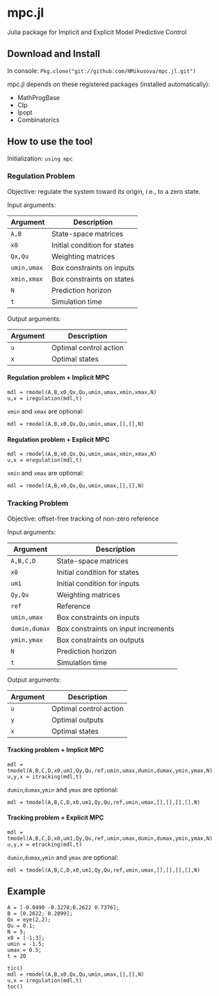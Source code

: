 # mpc.jl
Julia package for Implicit and Explicit Model Predictive Control

## Download and Install
In console: `Pkg.clone("git://github.com/NMikusova/mpc.jl.git")`

mpc.jl depends on these registered packages (installed automatically):
* MathProgBase
* Clp
* Ipopt
* Combinatorics


## How to use the tool
Initialization:
`using mpc`

### Regulation Problem

Objective: regulate the system toward its origin, i.e., to a zero state.

Input arguments:

Argument | Description
------------ | -------------
`A,B` | State-space matrices
`x0` | Initial condition for states
`Qx,Qu` | Weighting matrices
`umin,umax` | Box constraints on inputs
`xmin,xmax` | Box constraints on states
`N` | Prediction horizon
`t` | Simulation time

Output arguments:

Argument | Description
------------ | -------------
`u` | Optimal control action
`x` | Optimal states

#### Regulation problem + Implicit MPC
```
mdl = rmodel(A,B,x0,Qx,Qu,umin,umax,xmin,xmax,N)
u,x = iregulation(mdl,t)
```

`xmin` and `xmax` are optional:
```
mdl = rmodel(A,B,x0,Qx,Qu,umin,umax,[],[],N)
```

#### Regulation problem + Explicit MPC
```
mdl = rmodel(A,B,x0,Qx,Qu,umin,umax,xmin,xmax,N)
u,x = eregulation(mdl,t)
```

`xmin` and `xmax` are optional:
```
mdl = rmodel(A,B,x0,Qx,Qu,umin,umax,[],[],N)
```

### Tracking Problem

Objective: offset-free tracking of non-zero reference

Input arguments:

Argument | Description
------------ | -------------
`A,B,C,D` | State-space matrices
`x0` | Initial condition for states
`um1` | Initial condition for inputs
`Qy,Qu` | Weighting matrices
`ref` | Reference
`umin,umax` | Box constraints on inputs
`dumin,dumax` | Box constraints on input increments
`ymin,ymax` | Box constraints on outputs
`N` | Prediction horizon
`t` | Simulation time

Output arguments:

Argument | Description
------------ | -------------
`u` | Optimal control action
`y` | Optimal outputs
`x` | Optimal states

#### Tracking problem + Implicit MPC
```
mdl = tmodel(A,B,C,D,x0,um1,Qy,Qu,ref,umin,umax,dumin,dumax,ymin,ymax,N)
u,y,x = itracking(mdl,t)
```

`dumin`,`dumax`,`ymin` and `ymax` are optional:
```
mdl = tmodel(A,B,C,D,x0,um1,Qy,Qu,ref,umin,umax,[],[],[],[],N)
```

#### Tracking problem + Explicit MPC
```
mdl = tmodel(A,B,C,D,x0,um1,Qy,Qu,ref,umin,umax,dumin,dumax,ymin,ymax,N)
u,y,x = etracking(mdl,t)
```

`dumin`,`dumax`,`ymin` and `ymax` are optional:
```
mdl = tmodel(A,B,C,D,x0,um1,Qy,Qu,ref,umin,umax,[],[],[],[],N)
```

## Example
```
A = [-0.0490 -0.3278;0.2622 0.7376];
B = [0.2622; 0.2099];
Qx = eye(2,2);
Qu = 0.1;
N = 5;
x0 = [-1;3];
umin = -1.5;
umax = 0.5;
t = 20

tic()
mdl = rmodel(A,B,x0,Qx,Qu,umin,umax,[],[],N)
u,x = iregulation(mdl,t)
toc()
```

